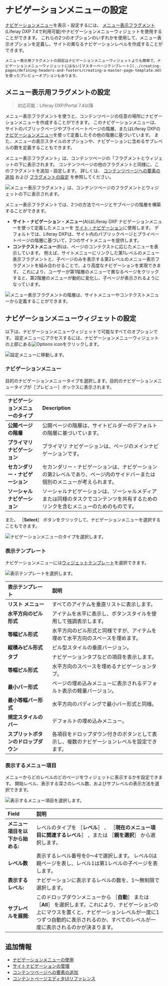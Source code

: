 # ナビゲーションメニューの設定

[ナビゲーションメニュー](./using-navigation-menus.md)を表示・設定するには、 [メニュー表示フラグメント](../creating-pages/page-fragments-and-widgets/using-fragments/default-fragments-reference.md) (Liferay DXP 7.4で利用可能)やナビゲーションメニューウィジェットを使用することができます。 これらの2つのオプションのいずれかを使用して、メニュー表示オプションを定義し、サイトの異なるナビゲーションレベルを作成することができます。

```{note}
メニュー表示用フラグメントの設定はナビゲーションメニューウィジェットよりも簡単で、ナビゲーションメニューウィジェットにはない[マスターページテンプレート](../creating-pages/defining-headers-and-footers/creating-a-master-page-template.md)を使ったプレビューオプションもあります。
```

## メニュー表示用フラグメントの設定

> 対応可能：Liferay DXP/Portal 7.4以降

メニュー表示フラグメントを使うと、コンテンツページの任意の場所にナビゲーションメニューを作成することができます。 このナビゲーションメニューは、サイトのパブリックページやプライベートページの階層、またはLiferay DXPの [ナビゲーションメニュー](./configuring-navigation-menus.md)を使って定義したその他の階層に基づいています。 また、メニューの表示スタイルのオプションや、ナビゲーションに含めるサブレベルの数を定義することもできます。

メニュー表示フラグメント」は、コンテンツページの「フラグメントとウィジェットの下に表示されます。 コンテンツページの他のフラグメントと同様に、このフラグメントを追加・設定します。 詳しくは、 [コンテンツページへの要素の追加](../creating-pages/using-content-pages/adding-elements-to-content-pages.md) および [フラグメントの設定](../creating-pages/page-fragments-and-widgets/using-fragments/configuring-fragments.md) を参照してください。

![メニュー表示フラグメント」は、コンテンツページのフラグメントとウィジェットの下に表示されます。](./configuring-navigation-menus/images/06.png)

メニュー表示フラグメントでは、2つの方法でページとサブページの階層を構築することができます。

- **サイト・ナビゲーション・メニュー**(A)はLiferay DXP ナビゲーションメニューを使って定義したメニューを [サイト・ナビゲーション](./managing-site-navigation.md)に使用します。 デフォルトでは、Liferay DXPは、サイト内のパブリックページとプライベートページの階層に基づいて、2つのサイトメニューを提供します。
- **コンテクストメニュー**(B)は、ページのコンテクストに応じたメニューを表示しています。 例えば、サイトメニューにリンクした第1レベルのメニュー表示フラグメントと、子ページのみを表示する第2レベルのメニュー表示フラグメントを組み合わせることで、より高度なナビゲーションを実現できます。 これにより、ユーザーが第1階層のメニューで異なるページをクリックすると、第2階層のメニューが動的に変化し、子ページが表示されるようになっています。

![メニュー表示フラグメントの階層は、サイトメニューやコンテクストメニューから定義することができます。](./configuring-navigation-menus/images/05.png)

## ナビゲーションメニューウィジェットの設定

以下は、ナビゲーションメニューウィジェットで可能なすべてのオプションです。 設定メニューにアクセスするには、ナビゲーションメニューウィジェットの上部にある![Options icon](../../images/icon-widget-options.png)をクリックします。

![設定メニューに移動します。](./configuring-navigation-menus/images/01.png)

### ナビゲーションメニュー

目的のナビゲーションメニュータイプを選択します。目的のナビゲーションメニュータイプが［プレビュー］ボックスに表示されます。

| ナビゲーションメニューのタイプ    | Description                                                       |
|:------------------ |:----------------------------------------------------------------- |
| **公開ページの階層** | 公開ページの階層は、サイトビルダーのデフォルトの階層に基づいています。                               |
| **プライマリ ナビゲーション** | プライマリ ナビゲーションは、ページのメインナビゲーションです。                                  |
| **セカンダリー・ナビゲーション** | セカンダリー・ナビゲーションは、ナビゲーションの第2レベルであり、ページ内のサイドバーまたは個別のメニューが考えられます。     |
| **ソーシャルナビゲーション** | ソーシャルナビゲーションは、ソーシャルメディアまたは同様のタスクでコンテンツを共有するためのリンクを含むメニューのためのものです。 |

また、 ［**Select**］ ボタンをクリックして、ナビゲーションメニューを選択することもできます。

![ナビゲーションメニューのタイプを選択します。](./configuring-navigation-menus/images/02.png)

### 表示テンプレート

ナビゲーションメニューには[ウィジェットテンプレート](../displaying-content/additional-content-display-options/styling-widgets-with-widget-templates.md)を選択できます。

![表示テンプレートを選択します。](./configuring-navigation-menus/images/03.png)

| 表示テンプレート             | 説明                                            |
|:-------------------- |:--------------------------------------------- |
| **リスト メニュー** | すべてのアイテムを垂直リストに表示します。                         |
| **水平方向のピル形式** | アイテムを水平に表示し、ボタンスタイルを使用して強調表示します。              |
| **等幅ピル形式** | 水平方向のピル形式と同様ですが、アイテムを埋めて水平方向のスペースを埋めます。       |
| **縦積みピル形式** | ピル型スタイルの垂直バージョン。                              |
| **タブ** | ナビゲーションタブなどの項目を表示します。                         |
| **等幅ピル形式** | 水平方向のスペースを埋めるナビゲーションタブ。                       |
| **最小バー形式** | ページの埋め込みメニューに表示されるデフォルト表示の軽量バージョン。            |
| **最小等幅バー形式** | 水平方向のパディングで最小バー形式と同様。                         |
| **規定スタイルのバー** | デフォルトの埋め込みメニュー。                               |
| **スプリットボタンのドロップダウン** | 各項目をドロップダウン付きのボタンとして表示し、複数のナビゲーションレベルを設定できます。 |

### 表示するメニュー項目

メニューからどのレベルのどのページをウィジェットに表示するかを設定できます。 開始レベル、表示する深さのレベル数、およびサブレベルの表示方法を選択できます。

![表示するメニュー項目を選択します。](./configuring-navigation-menus/images/04.png)

| Field               | 説明                                                                                                                    |
|:------------------- |:--------------------------------------------------------------------------------------------------------------------- |
| **メニュー項目を以下から始める:** | レベルのタイプを ［**レベル**］ 、 ［**現在のメニュー項目に関連するレベル**］ 、または ［**親を選択**］ から選択します。                                                             |
| **レベル数** | 表示するレベル番号を0～4で選択します。 レベル0は親ページを表し、レベル1は第1レベルの子ページを表します。                                                               |
| **表示するレベル:** | ナビゲーションに表示するレベルの数を、1～無制限で選択します。                                                                                       |
| **サブレベルを展開:** | このドロップダウンメニューから ［**自動**］ または ［**All**］ を選択します。これにより、ナビゲーションの上にマウスを置くと、ナビゲーションレベルが一度に1つずつ自動的に表示されるのか、すべてのレベルが一度に表示されるのかが決まります。 |

## 追加情報

- [ナビゲーションメニューの使用](./using-navigation-menus.md)
- [サイトナビゲーションの管理](./managing-site-navigation.md)
- [コンテンツページへの要素の追加](../creating-pages/using-content-pages/adding-elements-to-content-pages.md)
- [コンテントページエディタUIリファレンス](../creating-pages/using-content-pages/content-page-editor-ui-reference.md)
